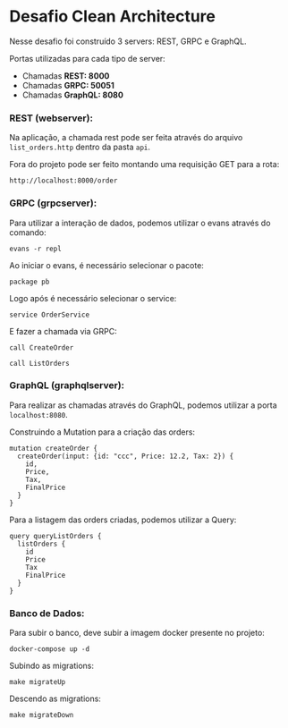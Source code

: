 # Desafio Clean Architecture

Nesse desafio foi construído 3 servers: REST, GRPC e GraphQL.

Portas utilizadas para cada tipo de server:
- Chamadas **REST: 8000**
- Chamadas **GRPC: 50051**
- Chamadas **GraphQL: 8080**

### REST (webserver):
Na aplicação, a chamada rest pode ser feita através do arquivo ```list_orders.http``` dentro da pasta ```api```.

Fora do projeto pode ser feito montando uma requisição GET para a rota:
```
http://localhost:8000/order
```

### GRPC (grpcserver):
Para utilizar a interação de dados, podemos utilizar o evans através do comando:
```
evans -r repl
```
Ao iniciar o evans, é necessário selecionar o pacote:
```
package pb
```

Logo após é necessário selecionar o service:
```
service OrderService
```

E fazer a chamada via GRPC:
```
call CreateOrder
```

```
call ListOrders
```

### GraphQL (graphqlserver):

Para realizar as chamadas através do GraphQL, podemos utilizar a porta ```localhost:8080```.

Construindo a Mutation para a criação das orders:
```
mutation createOrder {
  createOrder(input: {id: "ccc", Price: 12.2, Tax: 2}) {
    id,
    Price,
    Tax,
    FinalPrice
  }
}
```

Para a listagem das orders criadas, podemos utilizar a Query:
```
query queryListOrders {
  listOrders {
    id
    Price
    Tax
    FinalPrice
  }
}
```

### Banco de Dados:
Para subir o banco, deve subir a imagem docker presente no projeto:
```
docker-compose up -d
```

Subindo as migrations:
```
make migrateUp
```

Descendo as migrations:
```
make migrateDown
```